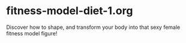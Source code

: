 # fitness-model-diet-1.org
Discover how to shape, and transform your body into that sexy female fitness model figure!
